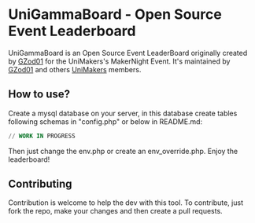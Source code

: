 # UniGammaBoard - Open Source Event Leaderboard

UniGammaBoard is an Open Source Event LeaderBoard originally created by [GZod01](https://github.com/gzod01) for the UniMakers's MakerNight Event. It's maintained by [GZod01](https://github.com/GZod01) and others [UniMakers](https://github.com/UniMakers) members.

## How to use?
Create a mysql database on your server, in this database create tables following schemas in "config.php" or below in README.md:
```sql
// WORK IN PROGRESS
```
Then just change the env.php or create an env_override.php. Enjoy the leaderboard!

## Contributing
Contribution is welcome to help the dev with this tool. To contribute, just fork the repo, make your changes and then create a pull requests.
